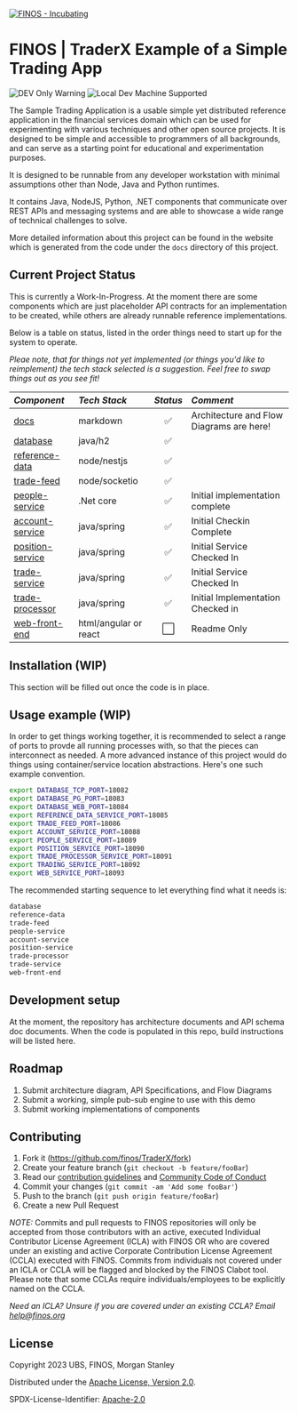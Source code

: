 [![FINOS - Incubating](https://cdn.jsdelivr.net/gh/finos/contrib-toolbox@master/images/badge-incubating.svg)](https://finosfoundation.atlassian.net/wiki/display/FINOS/Incubating)

# FINOS | TraderX Example of a Simple Trading App

![DEV Only Warning](https://badgen.net/badge/warning/not-for-production/red) ![Local Dev Machine Supported](http://badgen.net/badge/local-dev/supported/green)

The Sample Trading Application is a usable simple yet distributed reference application
in the financial services domain which can be used for experimenting with various 
techniques and other open source projects.  It is designed to be simple and accessible
to programmers of all backgrounds, and can serve as a starting point for educational
and experimentation purposes.

It is designed to be runnable from any developer workstation with minimal assumptions 
other than Node, Java and Python runtimes.

It contains Java, NodeJS, Python, .NET components that communicate over REST APIs and 
messaging systems and are able to showcase a wide range of technical challenges to solve.

More detailed information about this project can be found in the website which is generated 
from the code under the `docs` directory of this project.

## Current Project Status

This is currently a Work-In-Progress. At the moment there are some components which are just placeholder API contracts for an implementation to be created, while others are already runnable reference implementations.

Below is a table on status, listed in the order things need to start up for the system to operate. 

_Pleae note, that for things not yet implemented (or things you'd like to reimplement) the tech stack selected is a suggestion. Feel free to swap things out as you see fit!_

| *Component* | *Tech Stack* | *Status* | *Comment* |
| :--- | :--- | :---: | :--- |
| [docs](docs) | markdown | :white_check_mark: | Architecture and Flow Diagrams are here! |
| [database](database) | java/h2 | :white_check_mark: | |
| [reference-data](reference-data) | node/nestjs | :white_check_mark: | |
| [trade-feed](trade-feed) | node/socketio | :white_check_mark: | |
| [people-service](people-service) | .Net core | :white_check_mark:  | Initial implementation complete |
| [account-service](account-service) | java/spring | :white_check_mark: | Initial Checkin Complete |
| [position-service](position-service) | java/spring | :white_check_mark: | Initial Service Checked In |
| [trade-service](trade-service) | java/spring | :white_check_mark: | Initial Service Checked In |
| [trade-processor](trade-processor) | java/spring | :white_check_mark:  | Initial Implementation Checked in |
| [web-front-end](web-front-end) | html/angular or react | :white_large_square: | Readme Only |

## Installation (WIP)

This section will be filled out once the code is in place.

## Usage example (WIP)

In order to get things working together, it is recommended to select a range of ports to provde all running processes with, so that the pieces can interconnect as needed.  A more advanced instance of this project would do things using container/service location abstractions.  Here's one such example convention.

```bash
export DATABASE_TCP_PORT=18082
export DATABASE_PG_PORT=18083
export DATABASE_WEB_PORT=18084
export REFERENCE_DATA_SERVICE_PORT=18085
export TRADE_FEED_PORT=18086
export ACCOUNT_SERVICE_PORT=18088
export PEOPLE_SERVICE_PORT=18089
export POSITION_SERVICE_PORT=18090
export TRADE_PROCESSOR_SERVICE_PORT=18091
export TRADING_SERVICE_PORT=18092
export WEB_SERVICE_PORT=18093
```

The recommended starting sequence to let everything find what it needs is:
```bash
database
reference-data
trade-feed
people-service
account-service
position-service
trade-processor
trade-service
web-front-end
```

## Development setup

At the moment, the repository has architecture documents and API schema doc documents.  When the code is populated in this repo, build instructions will be listed here.

## Roadmap

1. Submit architecture diagram, API Specifications, and Flow Diagrams
2. Submit a working, simple pub-sub engine to use with this demo
3. Submit working implementations of components

## Contributing

1. Fork it (<https://github.com/finos/TraderX/fork>)
2. Create your feature branch (`git checkout -b feature/fooBar`)
3. Read our [contribution guidelines](.github/CONTRIBUTING.md) and [Community Code of Conduct](https://www.finos.org/code-of-conduct)
4. Commit your changes (`git commit -am 'Add some fooBar'`)
5. Push to the branch (`git push origin feature/fooBar`)
6. Create a new Pull Request

_NOTE:_ Commits and pull requests to FINOS repositories will only be accepted from those contributors with an active, executed Individual Contributor License Agreement (ICLA) with FINOS OR who are covered under an existing and active Corporate Contribution License Agreement (CCLA) executed with FINOS. Commits from individuals not covered under an ICLA or CCLA will be flagged and blocked by the FINOS Clabot tool. Please note that some CCLAs require individuals/employees to be explicitly named on the CCLA.

*Need an ICLA? Unsure if you are covered under an existing CCLA? Email [help@finos.org](mailto:help@finos.org)*

## License

Copyright 2023 UBS, FINOS, Morgan Stanley

Distributed under the [Apache License, Version 2.0](http://www.apache.org/licenses/LICENSE-2.0).

SPDX-License-Identifier: [Apache-2.0](https://spdx.org/licenses/Apache-2.0)
